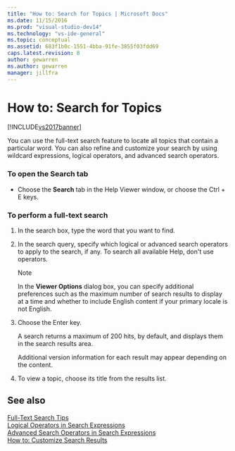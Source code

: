 ```yaml
---
title: "How to: Search for Topics | Microsoft Docs"
ms.date: 11/15/2016
ms.prod: "visual-studio-dev14"
ms.technology: "vs-ide-general"
ms.topic: conceptual
ms.assetid: 683f1b0c-1551-4bba-91fe-3855f03fdd69
caps.latest.revision: 8
author: gewarren
ms.author: gewarren
manager: jillfra
---
```

# How to: Search for Topics
[!INCLUDE[vs2017banner](../includes/vs2017banner.md)]

You can use the full-text search feature to locate all topics that contain a particular word. You can also refine and customize your search by using wildcard expressions, logical operators, and advanced search operators.  
  
### To open the Search tab  
  
- Choose the **Search** tab in the Help Viewer window, or choose the Ctrl + E keys.  
  
### To perform a full-text search  
  
1. In the search box, type the word that you want to find.  
  
2. In the search query, specify which logical or advanced search operators to apply to the search, if any. To search all available Help, don't use operators.  
  
    > [!NOTE]
    > In the **Viewer Options** dialog box, you can specify additional preferences such as the maximum number of search results to display at a time and whether to include English content if your primary locale is not English.  
  
3. Choose the Enter key.  
  
     A search returns a maximum of 200 hits, by default, and displays them in the search results area.  
  
     Additional version information for each result may appear depending on the content.  
  
4. To view a topic, choose its title from the results list.  
  
## See also  
 [Full-Text Search Tips](../ide/full-text-search-tips.md)   
 [Logical Operators in Search Expressions](../ide/logical-operators-in-search-expressions.md)   
 [Advanced Search Operators in Search Expressions](../ide/advanced-search-operators-in-search-expressions.md)   
 [How to: Customize Search Results](../ide/how-to-customize-search-results.md)
